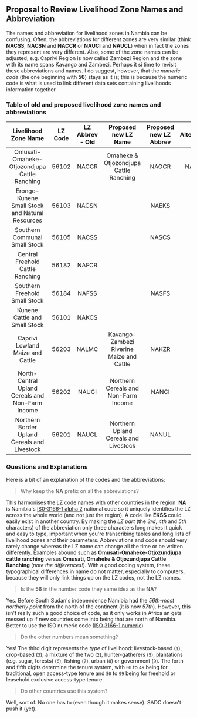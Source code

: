 ## Proposal to Review Livelihood Zone Names and Abbreviation

The names and abbreviation for livelihood zones in Nambia can be confusing. Often, the abbreviations for different zones are very similar (think **NACSS**, **NACSN** and **NACCR** or **NAUCI** and **NAUCL**) when in fact the zones they represent are very different. Also, some of the zone names can be adjusted, e.g. Caprivi Region is now called Zambezi Region and the zone with its name spans Kavango and Zambezi. Perhaps it si time to revisit these abbreviations and names. I do suggest, however, that the _numeric code_ (the one beginning with **56**) stays as it is; this is because the numeric code is what is used to link different data sets containing livelihoods information together.

### Table of old and proposed livelihood zone names and abbreviations
| Livelihood Zone Name | LZ Code | LZ Abbrev - Old | Proposed new LZ Name | Proposed new LZ Abbrev | Alternative |
|:--------------------:|:-------:|:---------------:|:--------------------:|:----------------------:|:-----------:|
| Omusati-Omaheke-Otjozondjupa Cattle Ranching | 56102   | NACCR        | Omaheke & Otjozondjupa Cattle Ranching | NAOCR | NAOOC |
| Erongo-Kunene Small Stock and Natural Resources | 56103 |	NACSN | | NAEKS | |
| Southern Communal Small Stock	| 56105 |	NACSS	|	| NASCS | |
| Central Freehold Cattle Ranching | 56182 | NAFCR | | | |
| Southern Freehold Small Stock	| 56184 | NAFSS	| | NASFS | |
| Kunene Cattle and Small Stock | 56101 |	NAKCS | | | |
| Caprivi Lowland Maize and Cattle | 56203 | NALMC | Kavango-Zambezi Riverine Maize and Cattle | NAKZR | |
| North-Central Upland Cereals and Non-Farm Income | 56202 | NAUCI | Northern Cereals and Non-Farm Income | NANCI | |
| Northern Border Upland Cereals and Livestock | 56201 | NAUCL | Northern Upland Cereals and Livestock | NANUL | | |

### Questions and Explanations
Here is a bit of an explanation of the codes and the abbreviations:

> Why keep the **NA** prefix on all the abbreviations?

This harmonises the LZ code names with other countries in the region. **NA** is Namibia's [IS0-3166-1 alpha 2](https://en.wikipedia.org/wiki/ISO_3166-1_alpha-2) national code so it uniquely identifies the LZ across the whole world (and not just the region). A code like **EKSS** could easily exist in another country. By making the _LZ part_ (the _3rd_, _4th_ and _5th_ characters) of the abbreviation only three characters long makes it quick and easy to type, important when you're transcribing tables and long lists of livelihood zones and their parameters. Abbreviations and code should very rarely change whereas the LZ name can change all the time or be written differently. Examples abound such as **Omusati-Omaheke-Otjozundjupa cattle ranching** versus **Omusati, Omaheke & Otjozundjupa Cattle Ranching** (_note the differences!_). With a good coding system, these typographical differences in name do not matter, especially to computers, because they will only link things up on the LZ codes, not the LZ names.

> Is the **56** in the number code they same idea as the **NA**?

Yes. Before South Sudan's independence Namibia had the _56th-most northerly point_ from the north of the continent (it is now _57th_). However, this isn't really such a good choice of code, as it only works in Africa an gets messed up if new countries come into being that are north of Namibia. Better to use the ISO numeric code ([ISO 3166-1 numeric](https://en.wikipedia.org/wiki/ISO_3166-1_numeric))

> Do the other numbers mean something?

Yes! The third digit represents the _type_ of livelihood: livestock-based (`1`), crop-based (`3`), a mixture of the two (`2`), hunter-gatherers (`5`), plantations (e.g. sugar, forests) (`6`), fishing (`7`), urban (`8`) or government (`9`). The forth and fifth digits determine the tenure system, with `00` to `49` being for traditional, open access-type tenure and `50` to `99` being for freehold or leasehold exclusive access-type tenure.

> Do other countries use this system?

Well, sort of. No one has to (even though it makes sense). SADC doesn't push it (yet).
